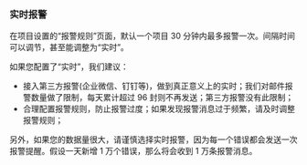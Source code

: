 ### 实时报警

在项目设置的“报警规则”页面，默认一个项目 30 分钟内最多报警一次。间隔时间可以调节，甚至能调整为“实时”。

如果您配置了“实时”，我们建议：

-   接入第三方报警(企业微信、钉钉等)，做到真正意义上的实时；我们对邮件报警数量做了限制，每天累计超过 96 封则不再发送；第三方报警没有此限制；
-   合理配置报警规则，防止报警过度；如果发现报警消息过于频繁，请及时调整报警规则；

另外，如果您的数据量很大，请谨慎选择实时报警，因为每一个错误都会发送一次报警提醒。假设一天新增 1 万个错误，那么将会收到 1 万条报警消息。
